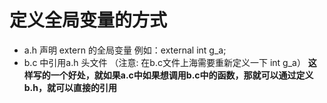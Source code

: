 # 定义全局变量的方式
- a.h 声明 extern 的全局变量 例如：external int g_a; 
- b.c 中引用a.h 头文件  （注意: 在b.c文件上海需要重新定义一下 int g_a） 
**这样写的一个好处，就如果a.c中如果想调用b.c中的函数，那就可以通过定义b.h，就可以直接的引用** 

